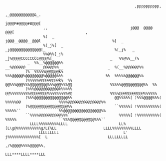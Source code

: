 
                                                              ,pppppppppp,                                                          
                                                            ,_@@@@@@@@@@@&_.                                                        
                                                            j@@@P#@@@@#B@@@[                                                        
                     ,,                                     j@@@  @@@@  @@@[                                ,                       
                     %(  _                                  j@@@__@@@@__@@@l                                %[  _                   
                     %(_j%[  _                             _j@@@@@@@@@@@@@@[_                               %[_j%   _               
                 _   %%@%%[_j%                           _j%@@@@CCCCCCCC@@@@%[_                         _   %%@%%__(%               
              _  %%__%@@@@@@%%                         __%@@@@@@________@@@@@%%__                    _  %(__%@@@@@@%%               
             (%  %%%%%@@@@@@k%                         %%%@@@@@%@@@@@@@@%@@@@@%%%                   %%  %%%%%@@@@@@%%               
             (%%%%%@@@@@@@@@k%  %%                   @@%%%@@@%%%@@@@@@@@%%%@@@%%%@@                 %%%%%@@@@@@@@@@%%  %%           
             (%%%@@@@@@@@@@@k%%%%%                   @@%%%%%%%%%@@@@@@@@%%%%%%%%%@@                 %%%%@@@@@@@@@@@%%%%%%           
             (%%%@@@@@@@@@@@@@@@%%                   @@%%%%%[ )%%%@@@@%%%(  %%%%%@@                 %%%%@@@@@@@@@@@@@@@%%           
             (%@@@@@@@@@@@@@@@@@%%                   ``%%%%%[ !%%%%%%%%%%(  %%%%%``                 %%@@@@@@@@@@@@@@@@@%%           
             ``%%%%@@@@@@@@@@%%%``                     %%%%%[ !%%%%%%%%%%(  %%%%%                   ``%%%@@@@@@@@@@@%%%``           
               LLLL%%%%%%%%%LLLL                       LL%[L\g@%%%%%%%%%%%g/L{%LL                     LLLL%%%%%%%%%LLLL             
                   LLLLLLLLL                             L' j%%%%%%%%%%%%%%[  L                           LLLLLLLLL                 
                                                           ,/%@@@@%%%%@@@@%%,                                                       
                                                           LLL****LLLL****LLL                                                       
 
<!--
**elfsixtyfour/elfsixtyfour** is a ✨ _special_ ✨ repository because its `README.md` (this file) appears on your GitHub profile.

Here are some ideas to get you started:

- 🔭 I’m currently working on ...
- 🌱 I’m currently learning ...
- 👯 I’m looking to collaborate on ...
- 🤔 I’m looking for help with ...
- 💬 Ask me about ...
- 📫 How to reach me: ...
- 😄 Pronouns: ...
- ⚡ Fun fact: ...
-->
